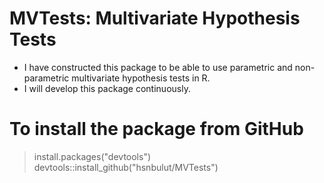 # **MVTests: Multivariate Hypothesis Tests**

- I have constructed this package to be able to use parametric and non-parametric multivariate hypothesis tests in R. 
- I will develop this package continuously.

# To install the package from GitHub

> install.packages("devtools")
> devtools::install_github("hsnbulut/MVTests")
